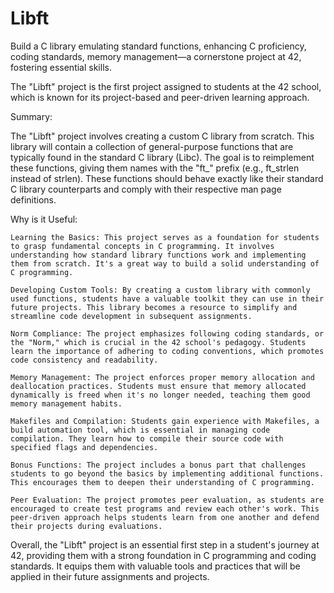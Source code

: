 # Libft
Build a C library emulating standard functions, enhancing C proficiency, coding standards, memory management—a cornerstone project at 42, fostering essential skills.

The "Libft" project is the first project assigned to students at the 42 school, which is known for its project-based and peer-driven learning approach.

Summary:

The "Libft" project involves creating a custom C library from scratch. This library will contain a collection of general-purpose functions that are typically found in the standard C library (Libc). The goal is to reimplement these functions, giving them names with the "ft_" prefix (e.g., ft_strlen instead of strlen). These functions should behave exactly like their standard C library counterparts and comply with their respective man page definitions.

Why is it Useful:

    Learning the Basics: This project serves as a foundation for students to grasp fundamental concepts in C programming. It involves understanding how standard library functions work and implementing them from scratch. It's a great way to build a solid understanding of C programming.

    Developing Custom Tools: By creating a custom library with commonly used functions, students have a valuable toolkit they can use in their future projects. This library becomes a resource to simplify and streamline code development in subsequent assignments.

    Norm Compliance: The project emphasizes following coding standards, or the "Norm," which is crucial in the 42 school's pedagogy. Students learn the importance of adhering to coding conventions, which promotes code consistency and readability.

    Memory Management: The project enforces proper memory allocation and deallocation practices. Students must ensure that memory allocated dynamically is freed when it's no longer needed, teaching them good memory management habits.

    Makefiles and Compilation: Students gain experience with Makefiles, a build automation tool, which is essential in managing code compilation. They learn how to compile their source code with specified flags and dependencies.

    Bonus Functions: The project includes a bonus part that challenges students to go beyond the basics by implementing additional functions. This encourages them to deepen their understanding of C programming.

    Peer Evaluation: The project promotes peer evaluation, as students are encouraged to create test programs and review each other's work. This peer-driven approach helps students learn from one another and defend their projects during evaluations.

Overall, the "Libft" project is an essential first step in a student's journey at 42, providing them with a strong foundation in C programming and coding standards. It equips them with valuable tools and practices that will be applied in their future assignments and projects.
